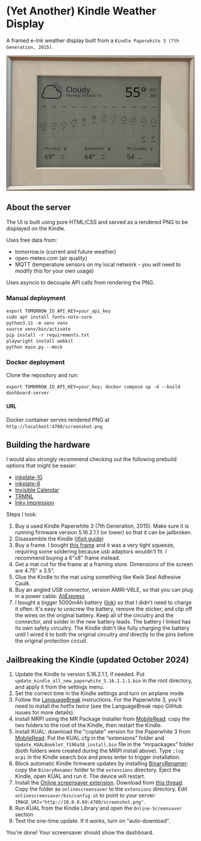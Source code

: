 # (Yet Another) Kindle Weather Display

A framed e-Ink weather display built from a `Kindle Paperwhite 3 (7th Generation, 2015)`.

![screenshot](screenshot.jpg)

## About the server

The UI is built using pure HTML/CSS and served as a rendered PNG to be displayed on the Kindle.

Uses free data from:

* tomorrow.io (current and future weather)
* open-meteo.com (air quality)
* MQTT (temperature sensors on my local network - you will need to modify this for your own usage)

Uses asyncio to decouple API calls from rendering the PNG.

### Manual deployment

```
export TOMORROW_IO_API_KEY=your_api_key
sudo apt install fonts-noto-core
python3.11 -m venv venv
source venv/bin/activate
pip install -r requirements.txt
playwright install webkit
python main.py --mock
```

### Docker deployment

Clone the repository and run:

```
export TOMORROW_IO_API_KEY=your_key; docker compose up -d --build dashboard-server
```

#### URL

Docker container serves rendered PNG at `http://localhost:4700/screenshot.png`

## Building the hardware

I would also strongly recommend checking out the following prebuild options that might be easier:

* [inkplate-10](https://www.crowdsupply.com/soldered/inkplate-10)
* [inkplate-6](https://www.crowdsupply.com/soldered/inkplate-6)
* [Invisible Calendar](https://shop.invisible-computers.com/products/invisible-calendar)
* [TRMNL](https://usetrmnl.com/)
* [Inky Impression](https://shop.pimoroni.com/search?q=inky)

Steps I took:

1. Buy a used Kindle Paperwhite 3 (7th Generation, 2015). Make sure it is running firmware version 5.16.2.1.1 (or lower) so that it can be jailbroken.
2. Disassemble the Kindle ([ifixit guide](https://www.ifixit.com/Guide/Kindle+Paperwhite+3rd+Generation+Battery+Replacement/61550))
3. Buy a frame. I bought [this frame](https://www.amazon.com/dp/B003YN10M2?ref=ppx_yo2ov_dt_b_fed_asin_title) and it was a very tight squeeze, requiring some soldering because usb adaptors wouldn't fit. I recommend buying a 6"x8" frame instead.
4. Get a mat cut for the frame at a framing store. Dimensions of the screen are 4.75" x 3.5".
5. Glue the Kindle to the mat using something like Kwik Seal Adhesive Caulk.
6. Buy an angled USB connector, version AMRI-V8LE, so that you can plug in a power cable: [AliExpress](https://www.aliexpress.us/item/3256801306879430.html?spm=a2g0o.order_list.order_list_main.4.6faf1802ifd8ra&gatewayAdapt=glo2usa)
7. I bought a bigger 5000mAh battery ([link](https://www.amazon.com/dp/B08TTLBHSS?ref=ppx_yo2ov_dt_b_fed_asin_title)) so that I didn't need to charge it often. It's easy to unscrew the battery, remove the sticker, and clip off the wires on the original battery. Keep all of the circuitry and the connector, and solder in the new battery leads. The battery I linked has its own safety circuitry. The Kindle didn't like fully charging the battery until I wired it to both the original circuitry _and_ directly to the pins before the original protection circuit.

## Jailbreaking the Kindle (updated October 2024)

1. Update the Kindle to version 5.16.2.1.1, if needed. Put `update_kindle_all_new_paperwhite_5.16.2.1.1.bin` in the root directory, and apply it from the settings menu.
2. Set the correct time in the Kindle settings and turn on airplane mode
3. Follow the [LanguageBreak](https://github.com/notmarek/LanguageBreak) instructions. For the Paperwhite 3, you'll need to install the hotfix _twice_ (see the LanguageBreak repo GitHub issues for more details).
4. Install MRPI using the MR Package Installer from [MobileRead](https://www.mobileread.com/forums/showthread.php?t=225030): copy the two folders to the root of the Kindle, then restart the Kindle.
5. Install KUAL: download the "coplate" version for the Paperwhite 3 from [MobileRead](https://www.mobileread.com/forums/showthread.php?t=225030). Put the KUAL.cfg in the “extensions” folder and `Update_KUALBooklet_f190a38_install.bin` file in the “mrpackages” folder (both folders were created during the MRPI install above). Type `;log mrpi` in the Kindle search box and press enter to trigger installation. 
6. Block automatic Kindle firmware updates by installing [BinaryRenamer](https://www.mobileread.com/forums/showthread.php?t=357438): copy the `BinaryRenamer` folder to the `extensions` directory. Eject the Kindle, open KUAL and run it. The device will restart.
7. Install the [Online screensaver extension](https://www.mobileread.com/forums/showthread.php?t=236104). Download from [this thread](https://github.com/Kuhno92/onlinescreensaverPW2). Copy the folder as `onlinescreensaver` to the `extensions` directory. Edit `onlinescreensaver/bin/config.sh` to point to your server: `IMAGE_URI="http://10.0.0.69:4700/screenshot.png"`.
8. Run KUAL from the Kindle Library and open the `Online-Screensaver` section
9. Test the one-time update. If it works, turn on "auto-download".

You're done! Your screensaver should show the dashboard.
